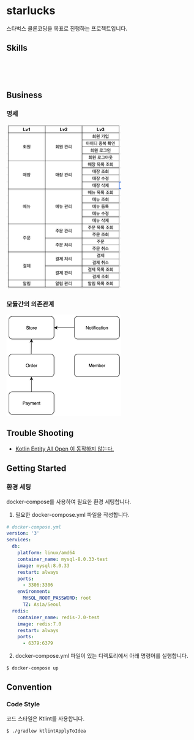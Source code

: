 # starlucks

스타벅스 클론코딩을 목표로 진행하는 프로젝트입니다.

## Skills

<div>
<img src="https://img.shields.io/badge/Kotlin 1.8-7F52FF?style=flat&logo=Kotlin&logoColor=white"  alt=""/>
<img src="https://img.shields.io/badge/Spring Boot 3.1-6DB33F?style=flat&logo=springboot&logoColor=white"  alt=""/>
<img src="https://img.shields.io/badge/Spring Rest Docs-6DB33F?style=flat&logo=springboot&logoColor=white"  alt=""/>
</div>
<div>
<img src="https://img.shields.io/badge/Kotest-7F52FF?style=flat&logo=Kotlin&logoColor=white"  alt=""/>
<img src="https://img.shields.io/badge/Gradle-02303A?style=flat&logo=gradle&logoColor=white"  alt=""/>
</div>
<div>
<img src="https://img.shields.io/badge/MySQL 8-4479A1?style=flat&logo=mysql&logoColor=white"  alt=""/>	
<img src="https://img.shields.io/badge/Redis-DC382D?style=flat&logo=redis&logoColor=white"  alt=""/>

<img src="https://img.shields.io/badge/Docker-2496ED?style=flat&logo=docker&logoColor=white"  alt=""/>
</div>

## Business

### 명세
<div>
<img src="./docs/imgs/business.png" alt="" width="300"/>
</div>

### 모듈간의 의존관계
<div>
<img src="./docs/imgs/모듈간의의존관계.png" alt="" width="300"/>
</div>

## Trouble Shooting

- [Kotlin Entity All Open 이 동작하지 않는다.](https://github.com/JisuNa/TIL/blob/main/TroubleShooting/kotlin-entity-all-open.md)

## Getting Started

### 환경 세팅

docker-compose를 사용하여 필요한 환경 세팅합니다.

1. 필요한 docker-compose.yml 파일을 작성합니다.
```yaml
# docker-compose.yml
version: '3'
services:
  db:
    platform: linux/amd64
    container_name: mysql-8.0.33-test
    image: mysql:8.0.33
    restart: always
    ports:
      - 3306:3306
    environment:
      MYSQL_ROOT_PASSWORD: root
      TZ: Asia/Seoul
  redis:
    container_name: redis-7.0-test
    image: redis:7.0
    restart: always
    ports:
      - 6379:6379
```

2. docker-compose.yml 파일이 있는 디렉토리에서 아래 명령어를 실행합니다.
```shell
$ docker-compose up
```

## Convention

### Code Style

코드 스타일은 Ktlint를 사용합니다.

```shell
$ ./gradlew ktlintApplyToIdea
```
